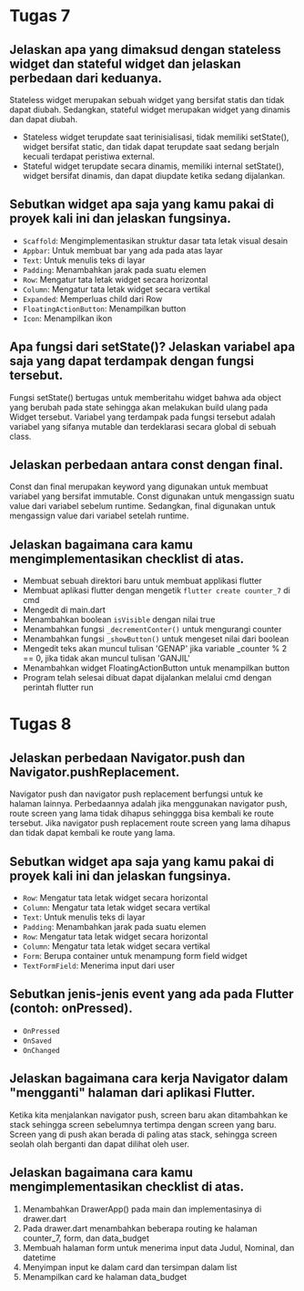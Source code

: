 # Tugas 7 
## Jelaskan apa yang dimaksud dengan stateless widget dan stateful widget dan jelaskan perbedaan dari keduanya.
Stateless widget merupakan sebuah widget yang bersifat statis dan tidak dapat diubah. Sedangkan, stateful widget merupakan widget yang dinamis dan dapat diubah.
- Stateless widget terupdate saat terinisialisasi, tidak memiliki setState(), widget bersifat static, dan tidak dapat terupdate saat sedang berjaln kecuali terdapat peristiwa external.
- Stateful widget terupdate secara dinamis, memiliki internal setState(), widget bersifat dinamis, dan dapat diupdate ketika sedang dijalankan.

## Sebutkan widget apa saja yang kamu pakai di proyek kali ini dan jelaskan fungsinya.
- ```Scaffold```: Mengimplementasikan struktur  dasar tata letak visual desain
- ```Appbar```: Untuk membuat bar yang ada pada atas layar
- ```Text```: Untuk menulis teks di layar
- ```Padding```: Menambahkan jarak pada suatu elemen 
- ```Row```: Mengatur tata letak widget secara horizontal
- ```Column```: Mengatur tata letak widget secara vertikal
- ```Expanded```: Memperluas child dari Row
- ```FloatingActionButton```: Menampilkan button
- ```Icon```: Menampilkan ikon

## Apa fungsi dari setState()? Jelaskan variabel apa saja yang dapat terdampak dengan fungsi tersebut.
Fungsi setState() bertugas untuk memberitahu widget bahwa ada object yang berubah pada state sehingga akan melakukan build ulang pada Widget tersebut. Variabel yang terdampak pada fungsi tersebut adalah variabel yang sifanya mutable dan terdeklarasi secara global di sebuah class. 

## Jelaskan perbedaan antara const dengan final.
Const dan final merupakan keyword yang digunakan untuk membuat variabel yang bersifat immutable. Const digunakan untuk mengassign suatu value dari variabel sebelum runtime. Sedangkan, final digunakan untuk mengassign value dari variabel setelah runtime.

## Jelaskan bagaimana cara kamu mengimplementasikan checklist di atas.
- Membuat sebuah direktori baru untuk membuat applikasi flutter
- Membuat aplikasi flutter dengan mengetik ```flutter create counter_7``` di cmd
- Mengedit di main.dart
- Menambahkan boolean ```isVisible``` dengan nilai true
- Menambahkan fungsi ```_decrementConter()``` untuk mengurangi counter
- Menambahkan fungsi ```_showButton()``` untuk mengeset nilai dari boolean
- Mengedit teks akan muncul tulisan 'GENAP' jika variable _counter % 2 == 0, jika tidak akan muncul tulisan 'GANJIL'
- Menambahkan widget FloatingActionButton untuk menampilkan button
- Program telah selesai dibuat dapat dijalankan melalui cmd dengan perintah flutter run


# Tugas 8

## Jelaskan perbedaan Navigator.push dan Navigator.pushReplacement.
Navigator push dan navigator push replacement berfungsi untuk ke halaman lainnya. Perbedaannya adalah jika menggunakan navigator push, route screen yang lama tidak dihapus sehinggga bisa kembali ke route tersebut. Jika navigator push replacement route screen yang lama dihapus dan tidak dapat kembali ke route yang lama.

## Sebutkan widget apa saja yang kamu pakai di proyek kali ini dan jelaskan fungsinya.
- ```Row```: Mengatur tata letak widget secara horizontal
- ```Column```: Mengatur tata letak widget secara vertikal
- ```Text```: Untuk menulis teks di layar
- ```Padding```: Menambahkan jarak pada suatu elemen 
- ```Row```: Mengatur tata letak widget secara horizontal
- ```Column```: Mengatur tata letak widget secara vertikal
- ```Form```: Berupa container untuk menampung form field widget
- ```TextFormField```: Menerima input dari user

## Sebutkan jenis-jenis event yang ada pada Flutter (contoh: onPressed).
- ```OnPressed```
- ```OnSaved```
- ```OnChanged```

## Jelaskan bagaimana cara kerja Navigator dalam "mengganti" halaman dari aplikasi Flutter.
Ketika kita menjalankan navigator push, screen baru akan ditambahkan ke stack sehingga screen sebelumnya tertimpa dengan screen yang baru. Screen yang di push akan berada di paling atas stack, sehingga screen seolah olah berganti dan dapat dilihat oleh user.

## Jelaskan bagaimana cara kamu mengimplementasikan checklist di atas.
1. Menambahkan DrawerApp() pada main dan implementasinya di drawer.dart
2. Pada drawer.dart menambahkan beberapa routing ke halaman counter_7, form, dan data_budget
3. Membuah halaman form untuk menerima input data Judul, Nominal, dan datetime
4. Menyimpan input ke dalam card dan tersimpan dalam list
5. Menampilkan card ke halaman data_budget
